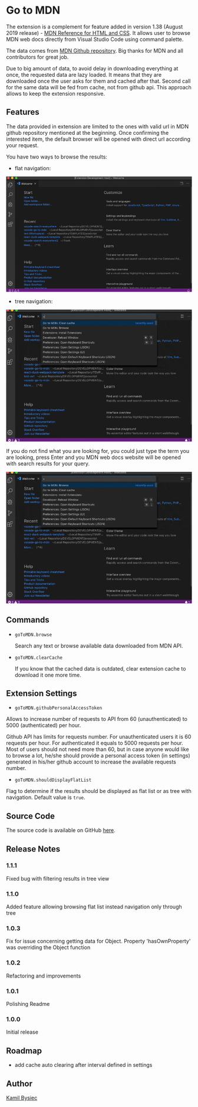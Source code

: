 # Go to MDN

The extension is a complement for feature added in version 1.38 (August 2019 release) - [MDN Reference for HTML and CSS](https://code.visualstudio.com/updates/v1_38#_mdn-reference-for-html-and-css).
It allows user to browse MDN web docs directly from Visual Studio Code using command palette.

The data comes from [MDN Github repository](https://github.com/mdn/browser-compat-data).
Big thanks for MDN and all contributors for great job.

Due to big amount of data, to avoid delay in downloading everything at once, the requested data are lazy loaded.
It means that they are downloaded once the user asks for them and cached after that.
Second call for the same data will be fed from cache, not from github api.
This approach allows to keep the extension responsive.

## Features

The data provided in extension are limited to the ones with valid url in MDN github repository mentioned at the beginning.
Once confirming the interested item, the default browser will be opened with direct url according your request.

You have two ways to browse the results:

* flat navigation:

![Preview of the browse feature](img/browse_flat.gif)

* tree navigation:

![Preview of the browse feature](img/browse.gif)

If you do not find what you are looking for, you could just type the term you are looking, press Enter and you MDN web docs
website will be opened with search results for your query.

![Preview of the search feature](img/search.gif)

## Commands

* `goToMDN.browse`

  Search any text or browse available data downloaded from MDN API.

* `goToMDN.clearCache`

  If you know that the cached data is outdated, clear extension cache to download it one more time.

## Extension Settings

* `goToMDN.githubPersonalAccessToken`

Allows to increase number of requests to API from 60 (unauthenticated) to 5000 (authenticated) per hour.

Github API has limits for requests number. For unauthenticated users it is 60 requests per hour.
For authenticated it equals to 5000 requests per hour.
Most of users should not need more than 60, but in case anyone would like to browse a lot, he/she should
provide a personal access token (in settings) generated in his/her github account to increase the available
requests number.

* `goToMDN.shouldDisplayFlatList`

Flag to determine if the results should be displayed as flat list or as tree with navigation.
Default value is `true`.


## Source Code

The source code is available on GitHub [here](https://github.com/AgilePlayers/vscode-go-to-mdn).

## Release Notes

### 1.1.1

Fixed bug with filtering results in tree view

### 1.1.0

Added feature allowing browsing flat list instead navigation only through tree

### 1.0.3

Fix for issue concerning getting data for Object. Property 'hasOwnProperty' was overriding the Object function

### 1.0.2

Refactoring and improvements

### 1.0.1

Polishing Readme

### 1.0.0

Initial release

## Roadmap
* add cache auto clearing after interval defined in settings

## Author
[Kamil Bysiec](https://github.com/kbysiec)
